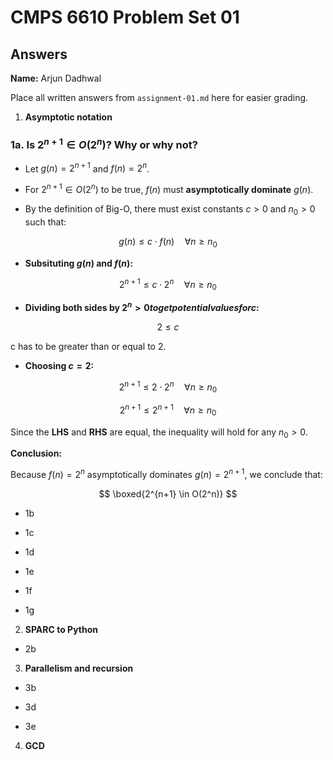   # CMPS 6610 Problem Set 01
## Answers

**Name:** Arjun Dadhwal


Place all written answers from `assignment-01.md` here for easier grading.

1. **Asymptotic notation**

### **1a.** Is $2^{n+1} \in O(2^n)$? Why or why not?

- Let $g(n) = 2^{n+1}$ and $f(n) = 2^n$.  
- For $2^{n+1} \in O(2^n)$ to be true, $f(n)$ must **asymptotically dominate** $g(n)$.

- By the definition of Big-O, there must exist constants $c > 0$ and $n_0 > 0$ such that:

$$
g(n) \le c \cdot f(n) \quad \forall n \ge n_0
$$

- **Subsituting $g(n)$ and $f(n)$:**

$$
2^{n+1} \le c \cdot 2^n \quad \forall n \ge n_0
$$

- **Dividing both sides by $2^n > 0 to get potential values for c$:**

$$
2 \le c
$$

c has to be greater than or equal to 2.


- **Choosing $c = 2$:**

$$
2^{n+1} \le 2 \cdot 2^n \quad \forall n \ge n_0
$$

$$
2^{n+1} \le 2^{n+1} \quad \forall n \ge n_0
$$

Since the **LHS** and **RHS** are equal, the inequality will hold for any $n_0 > 0$. 


**Conclusion:**  

Because $f(n) = 2^n$ asymptotically dominates $g(n) = 2^{n+1}$, we conclude that:

$$
\boxed{2^{n+1} \in O(2^n)}
$$


  - 1b    
 
  - 1c

  - 1d

  - 1e

  - 1f

  - 1g

2. **SPARC to Python**

  - 2b

3. **Parallelism and recursion**

  - 3b

  - 3d

  - 3e
  
4. **GCD**
